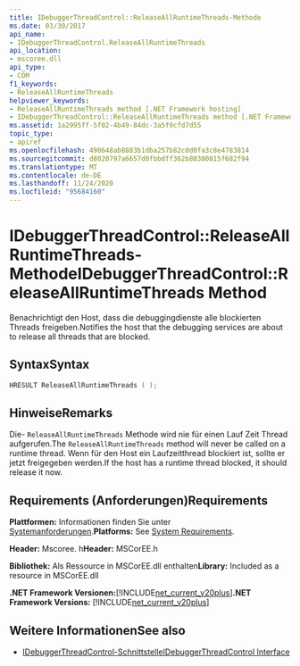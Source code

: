 ```yaml
---
title: IDebuggerThreadControl::ReleaseAllRuntimeThreads-Methode
ms.date: 03/30/2017
api_name:
- IDebuggerThreadControl.ReleaseAllRuntimeThreads
api_location:
- mscoree.dll
api_type:
- COM
f1_keywords:
- ReleaseAllRuntimeThreads
helpviewer_keywords:
- ReleaseAllRuntimeThreads method [.NET Framework hosting]
- IDebuggerThreadControl::ReleaseAllRuntimeThreads method [.NET Framework hosting]
ms.assetid: 1a2995ff-5f02-4b49-84dc-3a5f9cfd7d55
topic_type:
- apiref
ms.openlocfilehash: 490648ab8883b1dba257b82c0d0fa3c8e4783814
ms.sourcegitcommit: d8020797a6657d0fbbdff362b80300815f682f94
ms.translationtype: MT
ms.contentlocale: de-DE
ms.lasthandoff: 11/24/2020
ms.locfileid: "95684160"
---
```

# <a name="idebuggerthreadcontrolreleaseallruntimethreads-method"></a><span data-ttu-id="70417-102">IDebuggerThreadControl::ReleaseAllRuntimeThreads-Methode</span><span class="sxs-lookup"><span data-stu-id="70417-102">IDebuggerThreadControl::ReleaseAllRuntimeThreads Method</span></span>

<span data-ttu-id="70417-103">Benachrichtigt den Host, dass die debuggingdienste alle blockierten Threads freigeben.</span><span class="sxs-lookup"><span data-stu-id="70417-103">Notifies the host that the debugging services are about to release all threads that are blocked.</span></span>  
  
## <a name="syntax"></a><span data-ttu-id="70417-104">Syntax</span><span class="sxs-lookup"><span data-stu-id="70417-104">Syntax</span></span>  
  
```cpp  
HRESULT ReleaseAllRuntimeThreads ( );  
```  
  
## <a name="remarks"></a><span data-ttu-id="70417-105">Hinweise</span><span class="sxs-lookup"><span data-stu-id="70417-105">Remarks</span></span>  

 <span data-ttu-id="70417-106">Die- `ReleaseAllRuntimeThreads` Methode wird nie für einen Lauf Zeit Thread aufgerufen.</span><span class="sxs-lookup"><span data-stu-id="70417-106">The `ReleaseAllRuntimeThreads` method will never be called on a runtime thread.</span></span> <span data-ttu-id="70417-107">Wenn für den Host ein Laufzeitthread blockiert ist, sollte er jetzt freigegeben werden.</span><span class="sxs-lookup"><span data-stu-id="70417-107">If the host has a runtime thread blocked, it should release it now.</span></span>  
  
## <a name="requirements"></a><span data-ttu-id="70417-108">Requirements (Anforderungen)</span><span class="sxs-lookup"><span data-stu-id="70417-108">Requirements</span></span>  

 <span data-ttu-id="70417-109">**Plattformen:** Informationen finden Sie unter [Systemanforderungen](../../get-started/system-requirements.md).</span><span class="sxs-lookup"><span data-stu-id="70417-109">**Platforms:** See [System Requirements](../../get-started/system-requirements.md).</span></span>  
  
 <span data-ttu-id="70417-110">**Header:** Mscoree. h</span><span class="sxs-lookup"><span data-stu-id="70417-110">**Header:** MSCorEE.h</span></span>  
  
 <span data-ttu-id="70417-111">**Bibliothek:** Als Ressource in MSCorEE.dll enthalten</span><span class="sxs-lookup"><span data-stu-id="70417-111">**Library:** Included as a resource in MSCorEE.dll</span></span>  
  
 <span data-ttu-id="70417-112">**.NET Framework Versionen:**[!INCLUDE[net_current_v20plus](../../../../includes/net-current-v20plus-md.md)]</span><span class="sxs-lookup"><span data-stu-id="70417-112">**.NET Framework Versions:** [!INCLUDE[net_current_v20plus](../../../../includes/net-current-v20plus-md.md)]</span></span>  
  
## <a name="see-also"></a><span data-ttu-id="70417-113">Weitere Informationen</span><span class="sxs-lookup"><span data-stu-id="70417-113">See also</span></span>

- [<span data-ttu-id="70417-114">IDebuggerThreadControl-Schnittstelle</span><span class="sxs-lookup"><span data-stu-id="70417-114">IDebuggerThreadControl Interface</span></span>](idebuggerthreadcontrol-interface.md)
